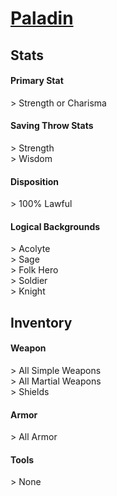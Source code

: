 # **[Paladin](https://www.dndbeyond.com/classes/paladin)**
## **Stats**
#### **Primary Stat**
\> Strength or Charisma
#### **Saving Throw Stats**
\> Strength<br>
\> Wisdom
#### **Disposition**
\> 100% Lawful
#### **Logical Backgrounds**
\> Acolyte<br>
\> Sage<br>
\> Folk Hero<br>
\> Soldier<br>
\> Knight
## **Inventory**
#### **Weapon**
\> All Simple Weapons<br>
\> All Martial Weapons<br>
\> Shields
#### **Armor**
\> All Armor
#### **Tools**
\> None
